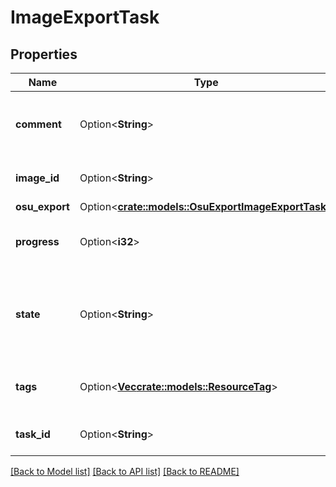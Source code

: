 # ImageExportTask

## Properties

Name | Type | Description | Notes
------------ | ------------- | ------------- | -------------
**comment** | Option<**String**> | If the OMI export task fails, an error message appears. | [optional]
**image_id** | Option<**String**> | The ID of the OMI to be exported. | [optional]
**osu_export** | Option<[**crate::models::OsuExportImageExportTask**](OsuExportImageExportTask.md)> |  | [optional]
**progress** | Option<**i32**> | The progress of the OMI export task, as a percentage. | [optional]
**state** | Option<**String**> | The state of the OMI export task (`pending/queued` \\| `pending` \\| `completed` \\| `failed` \\| `cancelled`). | [optional]
**tags** | Option<[**Vec<crate::models::ResourceTag>**](ResourceTag.md)> | One or more tags associated with the image export task. | [optional]
**task_id** | Option<**String**> | The ID of the OMI export task. | [optional]

[[Back to Model list]](../README.md#documentation-for-models) [[Back to API list]](../README.md#documentation-for-api-endpoints) [[Back to README]](../README.md)


